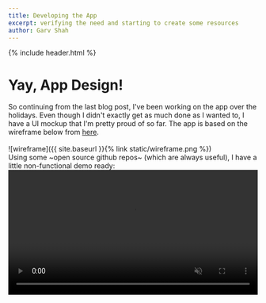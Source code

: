 ```yaml
---
title: Developing the App
excerpt: verifying the need and starting to create some resources
author: Garv Shah
---
```

{% include header.html %}

# Yay, App Design!
So continuing from the last blog post, I've been working on the app over the holidays. Even though I didn't exactly get 
as much done as I wanted to, I have a UI mockup that I'm pretty proud of so far. The app is based on the wireframe below from [here](https://www.uplabs.com/posts/crypto-app-6a473389-202b-4cee-ad23-94cf46c172cd). <br> <br>
![wireframe]({{ site.baseurl }}{% link static/wireframe.png %}) <br>
Using some ~open source github repos~ (which are always useful), I have a little non-functional demo ready: <br>
<video muted autoplay controls width="100%"> <source src="{{ site.baseurl }}{% link static/mockup.mp4 %}" type="video/mp4"> </video>
